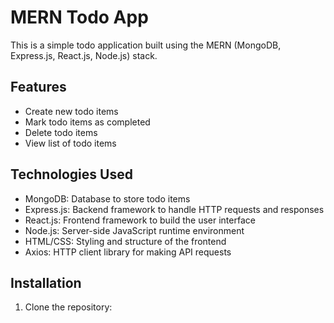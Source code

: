 # MERN Todo App

This is a simple todo application built using the MERN (MongoDB, Express.js, React.js, Node.js) stack.

## Features

- Create new todo items
- Mark todo items as completed
- Delete todo items
- View list of todo items

## Technologies Used

- MongoDB: Database to store todo items
- Express.js: Backend framework to handle HTTP requests and responses
- React.js: Frontend framework to build the user interface
- Node.js: Server-side JavaScript runtime environment
- HTML/CSS: Styling and structure of the frontend
- Axios: HTTP client library for making API requests

## Installation

1. Clone the repository:
  
